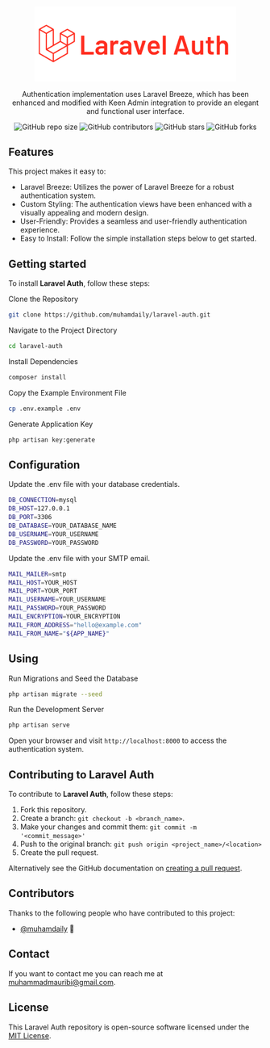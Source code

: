 <p align="center">
    <a href="https://demo.muhamdaily.com" target="_blank">
        <img src="https://raw.githubusercontent.com/muhamdaily/assets/a8b75b29df010310d7f182d97dafe5de8e9cf48b/laravel-auth.svg" width="400" alt="Logo">
    </a>
</p>

<span align="center">

Authentication implementation uses Laravel Breeze, which has been enhanced and modified with Keen Admin integration to provide an elegant and functional user interface.

![GitHub repo size](https://img.shields.io/github/repo-size/muhamdaily/laravel-auth)
![GitHub contributors](https://img.shields.io/github/contributors/muhamdaily/laravel-auth)
![GitHub stars](https://img.shields.io/github/stars/muhamdaily/laravel-auth?style=social)
![GitHub forks](https://img.shields.io/github/forks/muhamdaily/laravel-auth?style=social)

</span>

## Features
This project makes it easy to:

* Laravel Breeze: Utilizes the power of Laravel Breeze for a robust authentication system.
* Custom Styling: The authentication views have been enhanced with a visually appealing and modern design.
* User-Friendly: Provides a seamless and user-friendly authentication experience.
* Easy to Install: Follow the simple installation steps below to get started.

## Getting started
To install **Laravel Auth**, follow these steps:

Clone the Repository
```bash
git clone https://github.com/muhamdaily/laravel-auth.git
```

Navigate to the Project Directory
```bash
cd laravel-auth
```

Install Dependencies
```bash
composer install
```

Copy the Example Environment File
```bash
cp .env.example .env
```

Generate Application Key
```bash
php artisan key:generate
```

## Configuration
Update the .env file with your database credentials.

```bash
DB_CONNECTION=mysql
DB_HOST=127.0.0.1
DB_PORT=3306
DB_DATABASE=YOUR_DATABASE_NAME
DB_USERNAME=YOUR_USERNAME
DB_PASSWORD=YOUR_PASSWORD
```

Update the .env file with your SMTP email.

```bash
MAIL_MAILER=smtp
MAIL_HOST=YOUR_HOST
MAIL_PORT=YOUR_PORT
MAIL_USERNAME=YOUR_USERNAME
MAIL_PASSWORD=YOUR_PASSWORD
MAIL_ENCRYPTION=YOUR_ENCRYPTION
MAIL_FROM_ADDRESS="hello@example.com"
MAIL_FROM_NAME="${APP_NAME}"
```

## Using
Run Migrations and Seed the Database

```bash
php artisan migrate --seed
```

Run the Development Server
```bash
php artisan serve
```

Open your browser and visit `http://localhost:8000` to access the authentication system.

## Contributing to Laravel Auth
To contribute to **Laravel Auth**, follow these steps:

1. Fork this repository.
2. Create a branch: `git checkout -b <branch_name>`.
3. Make your changes and commit them: `git commit -m '<commit_message>'`
4. Push to the original branch: `git push origin <project_name>/<location>`
5. Create the pull request.

Alternatively see the GitHub documentation on [creating a pull request](https://help.github.com/en/github/collaborating-with-issues-and-pull-requests/creating-a-pull-request).

## Contributors

Thanks to the following people who have contributed to this project:

* [@muhamdaily](https://github.com/muhamdaily) 📖

## Contact

If you want to contact me you can reach me at <muhammadmauribi@gmail.com>.

## License
This Laravel Auth repository is open-source software licensed under the [MIT License](LICENSE).
